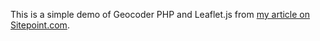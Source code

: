 This is a simple demo of Geocoder PHP and Leaflet.js from [my article on Sitepoint.com](http://www.sitepoint.com/mapping-geocoder-php-leaflet-js/).
